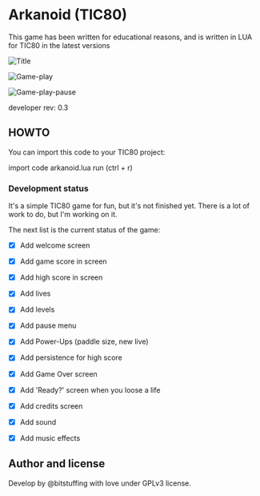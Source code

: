# Arkanoid (TIC80) 

This game has been written for educational reasons, 
and is written in LUA for TIC80 in the latest versions 

![Title](https://i.ibb.co/P1FHs9P/Captura-desde-2023-03-31-18-24-18.png)

![Game-play](https://i.ibb.co/6W56dds/Captura-desde-2023-03-31-18-24-10.png)

![Game-play-pause](https://i.ibb.co/r2KBhK2/Captura-desde-2023-04-01-12-58-51.png)

developer rev: 0.3

## HOWTO

You can import this code to your TIC80 project:

import code arkanoid.lua
run (ctrl + r)

### Development status

It's a simple TIC80 game for fun, but it's not finished yet. There is a lot of work to do, but I'm working on it.

The next list is the current status of the game:

- [x] Add welcome screen
- [x] Add game score in screen
- [x] Add high score in screen
- [x] Add lives
- [x] Add levels
- [x] Add pause menu
- [x] Add Power-Ups (paddle size, new live)
- [x] Add persistence for high score
- [x] Add Game Over screen
- [X] Add 'Ready?' screen when you loose a life
- [X] Add credits screen
- [X] Add sound
- [X] Add music effects 


## Author and license 

Develop by @bitstuffing with love under GPLv3 license.

